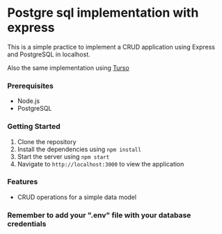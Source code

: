 # Postgre sql implementation with express

This is a simple practice to implement a CRUD application using Express and PostgreSQL in localhost.

Also the same implementation using [Turso](https://turso.tech/)

### Prerequisites

- Node.js
- PostgreSQL

### Getting Started

1. Clone the repository
2. Install the dependencies using `npm install`
3. Start the server using `npm start`
4. Navigate to `http://localhost:3000` to view the application

### Features

- CRUD operations for a simple data model

### Remember to add your ".env" file with your database credentials
